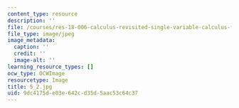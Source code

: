 ```yaml
---
content_type: resource
description: ''
file: /courses/res-18-006-calculus-revisited-single-variable-calculus-fall-2010/9dc4175de03e642cd35d5aac53c64c37_5_2.jpg
file_type: image/jpeg
image_metadata:
  caption: ''
  credit: ''
  image-alt: ''
learning_resource_types: []
ocw_type: OCWImage
resourcetype: Image
title: 5_2.jpg
uid: 9dc4175d-e03e-642c-d35d-5aac53c64c37
---
```

